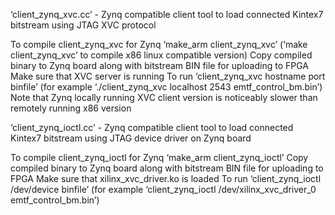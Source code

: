 ‘client_zynq_xvc.cc’ - Zynq compatible client tool to load connected Kintex7 bitstream using JTAG XVC protocol

To compile client_zynq_xvc for Zynq ‘make_arm client_zynq_xvc’
(‘make client_zynq_xvc’ to compile x86 linux compatible version)
Copy compiled binary to Zynq board along with bitstream BIN file for uploading to FPGA
Make sure that XVC server is running 
To run ‘client_zynq_xvc hostname port binfile’
(for example ‘./client_zynq_xvc localhost 2543 emtf_control_bm.bin’)
Note that Zynq locally running XVC client version is noticeably slower than remotely running x86 version

‘client_zynq_ioctl.cc’ - Zynq compatible client tool to load connected Kintex7 bitstream using JTAG device driver on Zynq board

To compile client_zynq_ioctl for Zynq ‘make_arm client_zynq_ioctl’
Copy compiled binary to Zynq board along with bitstream BIN file for uploading to FPGA
Make sure that xilinx_xvc_driver.ko is loaded
To run ‘client_zynq_ioctl /dev/device binfile’
    (for example ‘client_zynq_ioctl /dev/xilinx_xvc_driver_0 emtf_control_bm.bin’)

